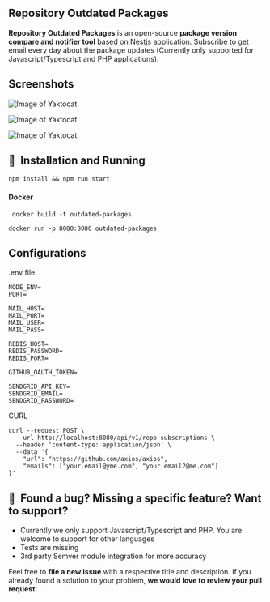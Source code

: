 ## Repository Outdated Packages

**Repository Outdated Packages** is an open-source **package version compare and notifier tool** based on [Nestjs](https://nestjs.com/) application.
Subscribe to get email every day about the package updates (Currently only supported for Javascript/Typescript and PHP applications).


## Screenshots

![Image of Yaktocat](https://github.com/erbilsilik/outdated-packages/blob/master/intro.png)

![Image of Yaktocat](https://github.com/erbilsilik/outdated-packages/blob/master/subscribe.png)

![Image of Yaktocat](https://github.com/erbilsilik/outdated-packages/blob/master/outdated-packages.png)

## 🚀&nbsp; Installation and Running

`` npm install && npm run start ``

#### Docker

`` docker build -t outdated-packages .``

`` docker run -p 8080:8080 outdated-packages ``

## Configurations

.env file

```
NODE_ENV=
PORT=

MAIL_HOST=
MAIL_PORT=
MAIL_USER=
MAIL_PASS=

REDIS_HOST=
REDIS_PASSWORD=
REDIS_PORT=

GITHUB_OAUTH_TOKEN=

SENDGRID_API_KEY=
SENDGRID_EMAIL=
SENDGRID_PASSWORD=
```

CURL 

```
curl --request POST \
  --url http://localhost:8080/api/v1/repo-subscriptions \
  --header 'content-type: application/json' \
  --data '{
	"url": "https://github.com/axios/axios", 
	"emails": ["your.email@yme.com", "your.email2@me.com"]
}'
```


## 🤝&nbsp; Found a bug? Missing a specific feature? Want to support?

- Currently we only support Javascript/Typescript and PHP. You are welcome to support for other languages
- Tests are missing
- 3rd party Semver module integration for more accuracy

Feel free to **file a new issue** with a respective title and description. If you already found a solution to your problem, **we would love to review your pull request**!

